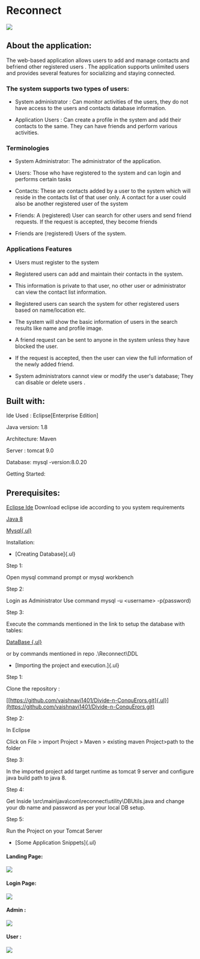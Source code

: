 # Reconnect

![](./images/media/image5.jpg )

## About the application:

The web-based application allows users to add and manage contacts and
befriend other registered users . The application supports unlimited
users and provides several features for socializing and staying
connected.

### The system supports two types of users:

-   System administrator : Can monitor activities of the users, they do
     not have access to the users and contacts database information.

-   Application Users : Can create a profile in the system and add their
    contacts to the same. They can have friends and perform various
     activities.

### Terminologies

-   System Administrator: The administrator of the application.

-   Users: Those who have registered to the system and can login and
    performs certain tasks

-   Contacts: These are contacts added by a user to the system which
    will reside in the contacts list of that user only. A contact for
    a user could also be another registered user of the system

-   Friends: A (registered) User can search for other users and send
    friend requests. If the request is accepted, they become friends

-   Friends are (registered) Users of the system.

### Applications Features

-   Users must register to the system

-   Registered users can add and maintain their contacts in the system.

-   This information is private to that user, no other user or
     administrator can view the contact list information.

-   Registered users can search the system for other registered users
     based on name/location etc.

-   The system will show the basic information of users in the search
     results like name and profile image.

-   A friend request can be sent to anyone in the system unless they
     have blocked the user.

-   If the request is accepted, then the user can view the full
     information of the newly added friend.

-   System administrators cannot view or modify the user's database;
     They can disable or delete users .

## Built with:

Ide Used : Eclipse\[Enterprise Edition\]

Java version: 1.8

Architecture: Maven

Server : tomcat 9.0

Database: mysql -version:8.0.20

Getting Started:

## Prerequisites:


[Eclipse Ide](https://www.eclipse.org/downloads/) Download eclipse ide according to you system requirements


[Java 8](https://www.oracle.com/java/technologies/downloads/)

[Mysql{.ul}](https://www.mysql.com/downloads/)

Installation:

-   [Creating Database]{.ul}

Step 1:

Open mysql command prompt or mysql workbench

Step 2:

Login as Administrator Use command mysql -u \<username> -p(password)

Step 3:

Execute the commands mentioned in the link to setup the database with
tables:

[DataBase {.ul}](https://docs.google.com/document/d/1PBZghdAOYe4YpV59qCA5nFp78hdijFdL0WLj2TBO0ac/edit)

or by commands mentioned in repo .\Reconnect\DDL

-   [Importing the project and execution.]{.ul}

Step 1:

Clone the repository :

[[https://github.com/vaishnavi1401/Divide-n-ConquErors.git]{.ul}](https://github.com/vaishnavi1401/Divide-n-ConquErors.git)

Step 2:

In Eclipse

Click on File \> import Project \> Maven \> existing maven Project>path
to the folder

Step 3:

In the imported project add target runtime as tomcat 9 server and
configure java build path to java 8.

Step 4:

Get Inside \\src\\main\\java\\com\\reconnect\\utility\\DBUtils.java and
change your db name and password as per your local DB setup.

Step 5:

Run the Project on your Tomcat Server

-   [Some Application Snippets]{.ul}

#### Landing Page:

![](./images/media/image2.jpg )

#### Login Page:

![](./images/media/image4.png)

#### Admin :

![](./images/media/image3.png)

#### User :

![](./images/media/image1.png)
